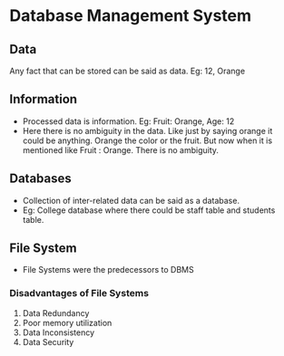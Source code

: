 # Database Management System

## Data
Any fact that can be stored can be said as data. Eg: 12, Orange

## Information
- Processed data is information. Eg: Fruit: Orange, Age: 12
- Here there is no ambiguity in the data. Like just  by saying orange it could be anything. Orange the color or the fruit. But now when it is mentioned like Fruit : Orange. There is no ambiguity.

## Databases
- Collection of inter-related data can be said as a database.
- Eg: College database where there could be staff table and students table.

## File System
- File Systems were the predecessors to DBMS

### Disadvantages of File Systems
1. Data Redundancy
2. Poor memory utilization
3. Data Inconsistency
4. Data Security
